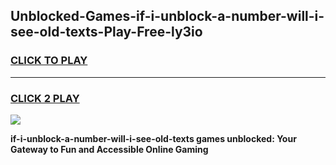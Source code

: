 
## Unblocked-Games-if-i-unblock-a-number-will-i-see-old-texts-Play-Free-ly3io
<h3>
<a href="https://premium76.site?title=if-i-unblock-a-number-will-i-see-old-texts&ref=21A">CLICK TO PLAY</a></h3>
<hr>

<h3>
<a href="https://premium76.site?title=if-i-unblock-a-number-will-i-see-old-texts&ref=21A">CLICK 2 PLAY</a>
  
</h3>

<a href="https://premium76.site?title=if-i-unblock-a-number-will-i-see-old-texts&ref=21A"><img src="https://clearcache.store/games.png"></a>


**if-i-unblock-a-number-will-i-see-old-texts games unblocked: Your Gateway to Fun and Accessible Online Gaming**
